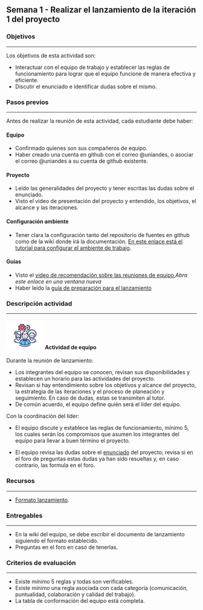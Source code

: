 ## Semana 1 - Realizar el lanzamiento de la iteración 1 del proyecto

### Objetivos

---

Los objetivos de esta actividad son:

- Interactuar con el equipo de trabajo y establecer las reglas de funcionamiento para lograr que el equipo funcione de manera efectiva y eficiente.
- Discutir el enunciado e identificar dudas sobre el mismo.

### Pasos previos

---

Antes de realizar la reunión de esta actividad, cada estudiante debe haber:

#### Equipo

- Confirmado quienes son sus compañeros de equipo.
- Haber creado una cuenta en github con el correo @uniandes, o asociar el correo @uniandes a su cuenta de github existente.

#### Proyecto

- Leído las generalidades del proyecto y tener escritas las dudas sobre el enunciado.
- Visto el video de presentación del proyecto y entendido, los objetivos, el alcance y las iteraciones.

#### Configuración ambiente

- Tener clara la configuración tanto del repositorio de fuentes en github como de la wiki donde irá la documentación. [En este enlace está el tutorial para configurar el ambiente de trabajo](http://misovirtual.virtual.uniandes.edu.co/codelabs/EntornoTrabajo/index.html#0).

#### Guías

- Visto el <a href="https://vimeo.com/conectate/review/449686277/5465152b4a" target="_blank"> video de recomendación sobre las reuniones de equipo </a> *Abra este enlace en una ventana nueva*
- Haber leído la [guía de preparación para el lanzamiento](https://ticsw.github.io/mt1_guias_proyecto/semanas/semana1/s1_guia_lanzamiento)

### Descripción actividad

---

#### ![](./../../assets/images/grupo.png) Actividad de equipo

Durante la reunión de lanzamiento:

- Los integrantes del equipo se conocen, revisan sus disponibilidades y establecen un horario para las actividades del proyecto.
- Revisan si hay entendimiento sobre los objetivos y alcance del proyecto,
  la estrategia de las iteraciones y el proceso de planeación y seguimiento. En caso de dudas, estas se transmiten al tutor.
- De común acuerdo, el equipo define quién será el líder del equipo.

Con la coordinación del líder:

- El equipo discute y establece las reglas de funcionamiento, mínimo 5, los cuales serán los compromisos que asumen los integrantes del equipo para llevar a buen término el proyecto.

- El equipo revisa las dudas sobre el [enunciado](../../generalidades#enunciado) del proyecto; revisa si en el foro de preguntas
  estas dudas ya han sido resueltas y, en caso contrario, las formula en el foro.

### Recursos

---

- [Formato lanzamiento](s1_formato_lanzamiento).

### Entregables

---

- En la wiki del equipo, se debe escribir el documento de lanzamiento siguiendo el formato establecido.
- Preguntas en el foro en caso de tenerlas.

### Criterios de evaluación

---

- Existe mínimo 5 reglas y todas son verificables.
- Existe mínimo una regla asociada con cada categoría (comunicación, puntualidad, colaboración y calidad del trabajo).
- La tabla de conformación del equipo está completa.
